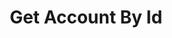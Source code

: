 ---
title: Get Account By Id
api:
  file: openapi.json
  operationId: Account-get_account_by_id
hidden: false
---